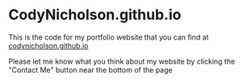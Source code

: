 # CodyNicholson.github.io
This is the code for my portfolio website that you can find at [codynicholson.github.io](codynicholson.github.io "This link will take you to my website")

Please let me know what you think about my website by clicking the "Contact Me" button near the bottom of the page
